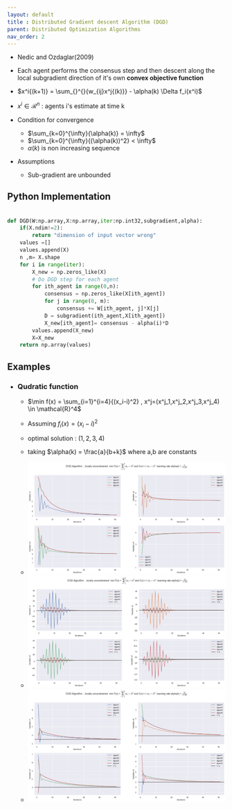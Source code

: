 ```yaml
---
layout: default
title : Distributed Gradient descent Algorithm (DGD)
parent: Distributed Optimization Algorithms
nav_order: 2
---
```


<script type="text/javascript" 
    src="https://cdnjs.cloudflare.com/ajax/libs/mathjax/2.7.1/MathJax.js?config=TeX-AMS_HTML"> MathJax.Hub.Config({ "HTML-CSS": { availableFonts: ["TeX"], }, tex2jax: { inlineMath: [['$', '$'], ["\\(", "\\)"]] }, displayMath: [['$$', '$$'], ['\[', '\]']], TeX: { extensions: ["AMSmath.js", "AMSsymbols.js", "color.js"], equationNumbers: { autoNumber: "AMS" } }, showProcessingMessages: false, messageStyle: "none", imageFont: null, "AssistiveMML": { disabled: true } }); </script>

- Nedic and Ozdaglar(2009)

- Each agent performs the consensus step and then descent along the local subgradient direction of it's own **convex objective function**

- $x^i{(k+1)} = \sum_{}^{}{w_{ij}x^j{(k)}} - \alpha(k) \Delta f_i(x^i)$

- $x^i \in \mathcal{R}^n$ : agents i's estimate at time k
- Condition for convergence
  - $\sum_{k=0}^{\infty}{\alpha(k)} = \infty$
  - $\sum_{k=0}^{\infty}{(\alpha(k))^2} < \infty$
  - $\alpha(k)$ is non increasing sequence
- Assumptions
  - Sub-gradient are unbounded


## Python Implementation
```python

def DGD(W:np.array,X:np.array,iter:np.int32,subgradient,alpha):
    if(X.ndim!=2):
        return "dimension of input vector wrong"
    values =[]
    values.append(X)
    n ,m= X.shape
    for i in range(iter):
        X_new = np.zeros_like(X)
        # Do DGD step for each agent
        for ith_agent in range(0,n):
            consensus = np.zeros_like(X[ith_agent])
            for j in range(0, m):
                consensus += W[ith_agent, j]*X[j]
            D = subgradient(ith_agent,X[ith_agent])
            X_new[ith_agent]= consensus - alpha(i)*D
        values.append(X_new)
        X=X_new
    return np.array(values)
```



## Examples 

* ###   Qudratic function 
  * $\min f(x) = \sum_{i=1}^{i=4}{(x_i-i)^2} , x^j=(x^j_1,x^j_2,x^j_3,x^j_4) \in \mathcal{R}^4$
  * Assuming $f_i(x) = (x_i-i)^2$
  * optimal solution : $(1,2,3,4)$
  * taking $\alpha(k) = \frac{a}{b+k}$ where a,b are constants

  * <img src="../Experiments/../../Experiments/distributed%20learning/results/DGD-1a.png">
  * <img src="../Experiments/../../Experiments/distributed%20learning/results/DGD-1c.png">
  
  * <img src="../Experiments/../../Experiments/distributed%20learning/results/DGD-1f.png">
    